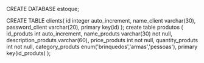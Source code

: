 CREATE DATABASE estoque;

CREATE TABLE clients(
	id integer auto_increment,
    name_client varchar(30),
    password_client varchar(20),
    primary key(id)
);
create table produtos (
	id_produts int auto_increment,
	name_produts varchar(30) not null,
    description_produts varchar(60),
    price_produts int not null,
    quantity_produts int not null,
	category_produts enum('brinquedos','armas','pessoas'),
    primary key(id_produts)
);


